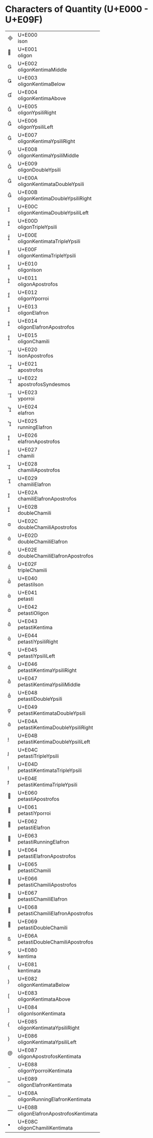 <link rel="stylesheet" href="tables/tables.css" />

# Characters of Quantity (U+E000 - U+E09F)

<table>
<tr>
    <td>
        <span class="neanes">&#xE000;</span>
    </td>
    <td>
        <div class="code-point">
            U+E000
        </div>
        <div class="glyph-name">
            ison
        </div>
    </td>
</tr>
<tr>
    <td>
        <span class="neanes">&#xE001;</span>
    </td>
    <td>
        <div class="code-point">
            U+E001
        </div>
        <div class="glyph-name">
            oligon
        </div>
    </td>
</tr>
<tr>
    <td>
        <span class="neanes">&#xE002;</span>
    </td>
    <td>
        <div class="code-point">
            U+E002
        </div>
        <div class="glyph-name">
            oligonKentimaMiddle
        </div>
    </td>
</tr>
<tr>
    <td>
        <span class="neanes">&#xE003;</span>
    </td>
    <td>
        <div class="code-point">
            U+E003
        </div>
        <div class="glyph-name">
            oligonKentimaBelow
        </div>
    </td>
</tr>
<tr>
    <td>
        <span class="neanes">&#xE004;</span>
    </td>
    <td>
        <div class="code-point">
            U+E004
        </div>
        <div class="glyph-name">
            oligonKentimaAbove
        </div>
    </td>
</tr>
<tr>
    <td>
        <span class="neanes">&#xE005;</span>
    </td>
    <td>
        <div class="code-point">
            U+E005
        </div>
        <div class="glyph-name">
            oligonYpsiliRight
        </div>
    </td>
</tr>
<tr>
    <td>
        <span class="neanes">&#xE006;</span>
    </td>
    <td>
        <div class="code-point">
            U+E006
        </div>
        <div class="glyph-name">
            oligonYpsiliLeft
        </div>
    </td>
</tr>
<tr>
    <td>
        <span class="neanes">&#xE007;</span>
    </td>
    <td>
        <div class="code-point">
            U+E007
        </div>
        <div class="glyph-name">
            oligonKentimaYpsiliRight
        </div>
    </td>
</tr>
<tr>
    <td>
        <span class="neanes">&#xE008;</span>
    </td>
    <td>
        <div class="code-point">
            U+E008
        </div>
        <div class="glyph-name">
            oligonKentimaYpsiliMiddle
        </div>
    </td>
</tr>
<tr>
    <td>
        <span class="neanes">&#xE009;</span>
    </td>
    <td>
        <div class="code-point">
            U+E009
        </div>
        <div class="glyph-name">
            oligonDoubleYpsili
        </div>
    </td>
</tr>
<tr>
    <td>
        <span class="neanes">&#xE00A;</span>
    </td>
    <td>
        <div class="code-point">
            U+E00A
        </div>
        <div class="glyph-name">
            oligonKentimataDoubleYpsili
        </div>
    </td>
</tr>
<tr>
    <td>
        <span class="neanes">&#xE00B;</span>
    </td>
    <td>
        <div class="code-point">
            U+E00B
        </div>
        <div class="glyph-name">
            oligonKentimaDoubleYpsiliRight
        </div>
    </td>
</tr>
<tr>
    <td>
        <span class="neanes">&#xE00C;</span>
    </td>
    <td>
        <div class="code-point">
            U+E00C
        </div>
        <div class="glyph-name">
            oligonKentimaDoubleYpsiliLeft
        </div>
    </td>
</tr>
<tr>
    <td>
        <span class="neanes">&#xE00D;</span>
    </td>
    <td>
        <div class="code-point">
            U+E00D
        </div>
        <div class="glyph-name">
            oligonTripleYpsili
        </div>
    </td>
</tr>
<tr>
    <td>
        <span class="neanes">&#xE00E;</span>
    </td>
    <td>
        <div class="code-point">
            U+E00E
        </div>
        <div class="glyph-name">
            oligonKentimataTripleYpsili
        </div>
    </td>
</tr>
<tr>
    <td>
        <span class="neanes">&#xE00F;</span>
    </td>
    <td>
        <div class="code-point">
            U+E00F
        </div>
        <div class="glyph-name">
            oligonKentimaTripleYpsili
        </div>
    </td>
</tr>
<tr>
    <td>
        <span class="neanes">&#xE010;</span>
    </td>
    <td>
        <div class="code-point">
            U+E010
        </div>
        <div class="glyph-name">
            oligonIson
        </div>
    </td>
</tr>
<tr>
    <td>
        <span class="neanes">&#xE011;</span>
    </td>
    <td>
        <div class="code-point">
            U+E011
        </div>
        <div class="glyph-name">
            oligonApostrofos
        </div>
    </td>
</tr>
<tr>
    <td>
        <span class="neanes">&#xE012;</span>
    </td>
    <td>
        <div class="code-point">
            U+E012
        </div>
        <div class="glyph-name">
            oligonYporroi
        </div>
    </td>
</tr>
<tr>
    <td>
        <span class="neanes">&#xE013;</span>
    </td>
    <td>
        <div class="code-point">
            U+E013
        </div>
        <div class="glyph-name">
            oligonElafron
        </div>
    </td>
</tr>
<tr>
    <td>
        <span class="neanes">&#xE014;</span>
    </td>
    <td>
        <div class="code-point">
            U+E014
        </div>
        <div class="glyph-name">
            oligonElafronApostrofos
        </div>
    </td>
</tr>
<tr>
    <td>
        <span class="neanes">&#xE015;</span>
    </td>
    <td>
        <div class="code-point">
            U+E015
        </div>
        <div class="glyph-name">
            oligonChamili
        </div>
    </td>
</tr>
<tr>
    <td>
        <span class="neanes">&#xE020;</span>
    </td>
    <td>
        <div class="code-point">
            U+E020
        </div>
        <div class="glyph-name">
            isonApostrofos
        </div>
    </td>
</tr>
<tr>
    <td>
        <span class="neanes">&#xE021;</span>
    </td>
    <td>
        <div class="code-point">
            U+E021
        </div>
        <div class="glyph-name">
            apostrofos
        </div>
    </td>
</tr>
<tr>
    <td>
        <span class="neanes">&#xE022;</span>
    </td>
    <td>
        <div class="code-point">
            U+E022
        </div>
        <div class="glyph-name">
            apostrofosSyndesmos
        </div>
    </td>
</tr>
<tr>
    <td>
        <span class="neanes">&#xE023;</span>
    </td>
    <td>
        <div class="code-point">
            U+E023
        </div>
        <div class="glyph-name">
            yporroi
        </div>
    </td>
</tr>
<tr>
    <td>
        <span class="neanes">&#xE024;</span>
    </td>
    <td>
        <div class="code-point">
            U+E024
        </div>
        <div class="glyph-name">
            elafron
        </div>
    </td>
</tr>
<tr>
    <td>
        <span class="neanes">&#xE025;</span>
    </td>
    <td>
        <div class="code-point">
            U+E025
        </div>
        <div class="glyph-name">
            runningElafron
        </div>
    </td>
</tr>
<tr>
    <td>
        <span class="neanes">&#xE026;</span>
    </td>
    <td>
        <div class="code-point">
            U+E026
        </div>
        <div class="glyph-name">
            elafronApostrofos
        </div>
    </td>
</tr>
<tr>
    <td>
        <span class="neanes">&#xE027;</span>
    </td>
    <td>
        <div class="code-point">
            U+E027
        </div>
        <div class="glyph-name">
            chamili
        </div>
    </td>
</tr>
<tr>
    <td>
        <span class="neanes">&#xE028;</span>
    </td>
    <td>
        <div class="code-point">
            U+E028
        </div>
        <div class="glyph-name">
            chamiliApostrofos
        </div>
    </td>
</tr>
<tr>
    <td>
        <span class="neanes">&#xE029;</span>
    </td>
    <td>
        <div class="code-point">
            U+E029
        </div>
        <div class="glyph-name">
            chamiliElafron
        </div>
    </td>
</tr>
<tr>
    <td>
        <span class="neanes">&#xE02A;</span>
    </td>
    <td>
        <div class="code-point">
            U+E02A
        </div>
        <div class="glyph-name">
            chamiliElafronApostrofos
        </div>
    </td>
</tr>
<tr>
    <td>
        <span class="neanes">&#xE02B;</span>
    </td>
    <td>
        <div class="code-point">
            U+E02B
        </div>
        <div class="glyph-name">
            doubleChamili
        </div>
    </td>
</tr>
<tr>
    <td>
        <span class="neanes">&#xE02C;</span>
    </td>
    <td>
        <div class="code-point">
            U+E02C
        </div>
        <div class="glyph-name">
            doubleChamiliApostrofos
        </div>
    </td>
</tr>
<tr>
    <td>
        <span class="neanes">&#xE02D;</span>
    </td>
    <td>
        <div class="code-point">
            U+E02D
        </div>
        <div class="glyph-name">
            doubleChamiliElafron
        </div>
    </td>
</tr>
<tr>
    <td>
        <span class="neanes">&#xE02E;</span>
    </td>
    <td>
        <div class="code-point">
            U+E02E
        </div>
        <div class="glyph-name">
            doubleChamiliElafronApostrofos
        </div>
    </td>
</tr>
<tr>
    <td>
        <span class="neanes">&#xE02F;</span>
    </td>
    <td>
        <div class="code-point">
            U+E02F
        </div>
        <div class="glyph-name">
            tripleChamili
        </div>
    </td>
</tr>
<tr>
    <td>
        <span class="neanes">&#xE040;</span>
    </td>
    <td>
        <div class="code-point">
            U+E040
        </div>
        <div class="glyph-name">
            petastiIson
        </div>
    </td>
</tr>
<tr>
    <td>
        <span class="neanes">&#xE041;</span>
    </td>
    <td>
        <div class="code-point">
            U+E041
        </div>
        <div class="glyph-name">
            petasti
        </div>
    </td>
</tr>
<tr>
    <td>
        <span class="neanes">&#xE042;</span>
    </td>
    <td>
        <div class="code-point">
            U+E042
        </div>
        <div class="glyph-name">
            petastiOligon
        </div>
    </td>
</tr>
<tr>
    <td>
        <span class="neanes">&#xE043;</span>
    </td>
    <td>
        <div class="code-point">
            U+E043
        </div>
        <div class="glyph-name">
            petastiKentima
        </div>
    </td>
</tr>
<tr>
    <td>
        <span class="neanes">&#xE044;</span>
    </td>
    <td>
        <div class="code-point">
            U+E044
        </div>
        <div class="glyph-name">
            petastiYpsiliRight
        </div>
    </td>
</tr>
<tr>
    <td>
        <span class="neanes">&#xE045;</span>
    </td>
    <td>
        <div class="code-point">
            U+E045
        </div>
        <div class="glyph-name">
            petastiYpsiliLeft
        </div>
    </td>
</tr>
<tr>
    <td>
        <span class="neanes">&#xE046;</span>
    </td>
    <td>
        <div class="code-point">
            U+E046
        </div>
        <div class="glyph-name">
            petastiKentimaYpsiliRight
        </div>
    </td>
</tr>
<tr>
    <td>
        <span class="neanes">&#xE047;</span>
    </td>
    <td>
        <div class="code-point">
            U+E047
        </div>
        <div class="glyph-name">
            petastiKentimaYpsiliMiddle
        </div>
    </td>
</tr>
<tr>
    <td>
        <span class="neanes">&#xE048;</span>
    </td>
    <td>
        <div class="code-point">
            U+E048
        </div>
        <div class="glyph-name">
            petastiDoubleYpsili
        </div>
    </td>
</tr>
<tr>
    <td>
        <span class="neanes">&#xE049;</span>
    </td>
    <td>
        <div class="code-point">
            U+E049
        </div>
        <div class="glyph-name">
            petastiKentimataDoubleYpsili
        </div>
    </td>
</tr>
<tr>
    <td>
        <span class="neanes">&#xE04A;</span>
    </td>
    <td>
        <div class="code-point">
            U+E04A
        </div>
        <div class="glyph-name">
            petastiKentimaDoubleYpsiliRight
        </div>
    </td>
</tr>
<tr>
    <td>
        <span class="neanes">&#xE04B;</span>
    </td>
    <td>
        <div class="code-point">
            U+E04B
        </div>
        <div class="glyph-name">
            petastiKentimaDoubleYpsiliLeft
        </div>
    </td>
</tr>
<tr>
    <td>
        <span class="neanes">&#xE04C;</span>
    </td>
    <td>
        <div class="code-point">
            U+E04C
        </div>
        <div class="glyph-name">
            petastiTripleYpsili
        </div>
    </td>
</tr>
<tr>
    <td>
        <span class="neanes">&#xE04D;</span>
    </td>
    <td>
        <div class="code-point">
            U+E04D
        </div>
        <div class="glyph-name">
            petastiKentimataTripleYpsili
        </div>
    </td>
</tr>
<tr>
    <td>
        <span class="neanes">&#xE04E;</span>
    </td>
    <td>
        <div class="code-point">
            U+E04E
        </div>
        <div class="glyph-name">
            petastiKentimaTripleYpsili
        </div>
    </td>
</tr>
<tr>
    <td>
        <span class="neanes">&#xE060;</span>
    </td>
    <td>
        <div class="code-point">
            U+E060
        </div>
        <div class="glyph-name">
            petastiApostrofos
        </div>
    </td>
</tr>
<tr>
    <td>
        <span class="neanes">&#xE061;</span>
    </td>
    <td>
        <div class="code-point">
            U+E061
        </div>
        <div class="glyph-name">
            petastiYporroi
        </div>
    </td>
</tr>
<tr>
    <td>
        <span class="neanes">&#xE062;</span>
    </td>
    <td>
        <div class="code-point">
            U+E062
        </div>
        <div class="glyph-name">
            petastiElafron
        </div>
    </td>
</tr>
<tr>
    <td>
        <span class="neanes">&#xE063;</span>
    </td>
    <td>
        <div class="code-point">
            U+E063
        </div>
        <div class="glyph-name">
            petastiRunningElafron
        </div>
    </td>
</tr>
<tr>
    <td>
        <span class="neanes">&#xE064;</span>
    </td>
    <td>
        <div class="code-point">
            U+E064
        </div>
        <div class="glyph-name">
            petastiElafronApostrofos
        </div>
    </td>
</tr>
<tr>
    <td>
        <span class="neanes">&#xE065;</span>
    </td>
    <td>
        <div class="code-point">
            U+E065
        </div>
        <div class="glyph-name">
            petastiChamili
        </div>
    </td>
</tr>
<tr>
    <td>
        <span class="neanes">&#xE066;</span>
    </td>
    <td>
        <div class="code-point">
            U+E066
        </div>
        <div class="glyph-name">
            petastiChamiliApostrofos
        </div>
    </td>
</tr>
<tr>
    <td>
        <span class="neanes">&#xE067;</span>
    </td>
    <td>
        <div class="code-point">
            U+E067
        </div>
        <div class="glyph-name">
            petastiChamiliElafron
        </div>
    </td>
</tr>
<tr>
    <td>
        <span class="neanes">&#xE068;</span>
    </td>
    <td>
        <div class="code-point">
            U+E068
        </div>
        <div class="glyph-name">
            petastiChamiliElafronApostrofos
        </div>
    </td>
</tr>
<tr>
    <td>
        <span class="neanes">&#xE069;</span>
    </td>
    <td>
        <div class="code-point">
            U+E069
        </div>
        <div class="glyph-name">
            petastiDoubleChamili
        </div>
    </td>
</tr>
<tr>
    <td>
        <span class="neanes">&#xE06A;</span>
    </td>
    <td>
        <div class="code-point">
            U+E06A
        </div>
        <div class="glyph-name">
            petastiDoubleChamiliApostrofos
        </div>
    </td>
</tr>
<tr>
    <td>
        <span class="neanes">&#xE080;</span>
    </td>
    <td>
        <div class="code-point">
            U+E080
        </div>
        <div class="glyph-name">
            kentima
        </div>
    </td>
</tr>
<tr>
    <td>
        <span class="neanes">&#xE081;</span>
    </td>
    <td>
        <div class="code-point">
            U+E081
        </div>
        <div class="glyph-name">
            kentimata
        </div>
    </td>
</tr>
<tr>
    <td>
        <span class="neanes">&#xE082;</span>
    </td>
    <td>
        <div class="code-point">
            U+E082
        </div>
        <div class="glyph-name">
            oligonKentimataBelow
        </div>
    </td>
</tr>
<tr>
    <td>
        <span class="neanes">&#xE083;</span>
    </td>
    <td>
        <div class="code-point">
            U+E083
        </div>
        <div class="glyph-name">
            oligonKentimataAbove
        </div>
    </td>
</tr>
<tr>
    <td>
        <span class="neanes">&#xE084;</span>
    </td>
    <td>
        <div class="code-point">
            U+E084
        </div>
        <div class="glyph-name">
            oligonIsonKentimata
        </div>
    </td>
</tr>
<tr>
    <td>
        <span class="neanes">&#xE085;</span>
    </td>
    <td>
        <div class="code-point">
            U+E085
        </div>
        <div class="glyph-name">
            oligonKentimataYpsiliRight
        </div>
    </td>
</tr>
<tr>
    <td>
        <span class="neanes">&#xE086;</span>
    </td>
    <td>
        <div class="code-point">
            U+E086
        </div>
        <div class="glyph-name">
            oligonKentimataYpsiliLeft
        </div>
    </td>
</tr>
<tr>
    <td>
        <span class="neanes">&#xE087;</span>
    </td>
    <td>
        <div class="code-point">
            U+E087
        </div>
        <div class="glyph-name">
            oligonApostrofosKentimata
        </div>
    </td>
</tr>
<tr>
    <td>
        <span class="neanes">&#xE088;</span>
    </td>
    <td>
        <div class="code-point">
            U+E088
        </div>
        <div class="glyph-name">
            oligonYporroiKentimata
        </div>
    </td>
</tr>
<tr>
    <td>
        <span class="neanes">&#xE089;</span>
    </td>
    <td>
        <div class="code-point">
            U+E089
        </div>
        <div class="glyph-name">
            oligonElafronKentimata
        </div>
    </td>
</tr>
<tr>
    <td>
        <span class="neanes">&#xE08A;</span>
    </td>
    <td>
        <div class="code-point">
            U+E08A
        </div>
        <div class="glyph-name">
            oligonRunningElafronKentimata
        </div>
    </td>
</tr>
<tr>
    <td>
        <span class="neanes">&#xE08B;</span>
    </td>
    <td>
        <div class="code-point">
            U+E08B
        </div>
        <div class="glyph-name">
            oligonElafronApostrofosKentimata
        </div>
    </td>
</tr>
<tr>
    <td>
        <span class="neanes">&#xE08C;</span>
    </td>
    <td>
        <div class="code-point">
            U+E08C
        </div>
        <div class="glyph-name">
            oligonChamiliKentimata
        </div>
    </td>
</tr>
</table>
</body></html>
